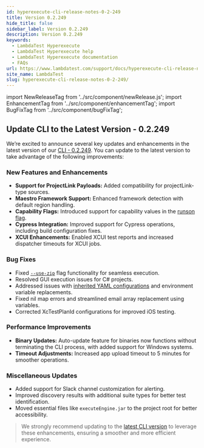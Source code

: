 ```yaml
---
id: hyperexecute-cli-release-notes-0-2-249
title: Version 0.2.249
hide_title: false
sidebar_label: Version 0.2.249
description: Version 0.2.249
keywords:
  - LambdaTest Hyperexecute
  - LambdaTest Hyperexecute help
  - LambdaTest Hyperexecute documentation
  - FAQs
url: https://www.lambdatest.com/support/docs/hyperexecute-cli-release-notes-0-2-249/
site_name: LambdaTest
slug: hyperexecute-cli-release-notes-0-2-249/
---
```


import NewReleaseTag from '../src/component/newRelease.js';
import EnhancementTag from '../src/component/enhancementTag';
import BugFixTag from '../src/component/bugFixTag';

<script type="application/ld+json"
      dangerouslySetInnerHTML={{ __html: JSON.stringify({
       "@context": "https://schema.org",
        "@type": "BreadcrumbList",
        "itemListElement": [{
          "@type": "ListItem",
          "position": 1,
          "name": "Home",
          "item": "https://www.lambdatest.com"
        },{
          "@type": "ListItem",
          "position": 2,
          "name": "Support",
          "item": "https://www.lambdatest.com/support/docs/"
        },{
          "@type": "ListItem",
          "position": 3,
          "name": "Version",
          "item": "https://www.lambdatest.com/support/docs/hyperexecute-release-notes-2-6-8/"
        }]
      })
    }}
></script>
## Update CLI to the Latest Version - 0.2.249
We’re excited to announce several key updates and enhancements in the latest version of our [CLI - 0.2.249](https://www.lambdatest.com/support/docs/hyperexecute-cli-run-tests-on-hyperexecute-grid/#download-the-hyperexecute-cli). You can update to the latest version to take advantage of the following improvements:

### New Features and Enhancements
- **Support for ProjectLink Payloads:** Added compatibility for projectLink-type sources.
- **Maestro Framework Support:** Enhanced framework detection with default region handling.
- **Capability Flags:** Introduced support for capability values in the [runson flag](https://www.lambdatest.com/support/docs/hyperexecute-cli-run-tests-on-hyperexecute-grid/#--runson).
- **Cypress Integration:** Improved support for Cypress operations, including build configuration fixes.
- **XCUI Enhancements:** Enabled XCUI test reports and increased dispatcher timeouts for XCUI jobs.

### Bug Fixes
- Fixed [`--use-zip`](https://www.lambdatest.com/support/docs/hyperexecute-cli-run-tests-on-hyperexecute-grid/#-z---use-zip) flag functionality for seamless execution.
- Resolved GUI execution issues for C# projects.
- Addressed issues with [inherited YAML configurations](https://www.lambdatest.com/support/docs/hyperexecute-inherit-config/) and environment variable replacements.
- Fixed nil map errors and streamlined email array replacement using variables.
- Corrected XcTestPlanId configurations for improved iOS testing.

### Performance Improvements
- **Binary Updates:** Auto-update feature for binaries now functions without terminating the CLI process, with added support for Windows systems.
- **Timeout Adjustments:** Increased app upload timeout to 5 minutes for smoother operations.

### Miscellaneous Updates
- Added support for Slack channel customization for alerting.
- Improved discovery results with additional suite types for better test identification.
- Moved essential files like `executeEngine.jar` to the project root for better accessibility.

> We strongly recommend updating to the [latest CLI version](https://www.lambdatest.com/support/docs/hyperexecute-cli-run-tests-on-hyperexecute-grid/#download-the-hyperexecute-cli) to leverage these enhancements, ensuring a smoother and more efficient experience.